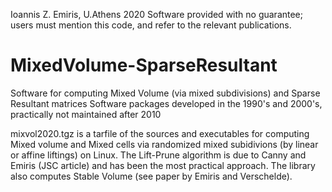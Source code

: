 Ioannis Z. Emiris, U.Athens 2020
Software provided with no guarantee; users must mention this code, and refer to the relevant publications.

# MixedVolume-SparseResultant
Software for computing Mixed Volume (via mixed subdivisions) and Sparse Resultant matrices
Software packages developed in the 1990's and 2000's, practically not maintained after 2010

mixvol2020.tgz is a tarfile of the sources and executables for computing Mixed volume and Mixed cells via randomized mixed subidivions (by linear or affine liftings) on Linux. The Lift-Prune algorithm is due to Canny and Emiris (JSC article) and has been the most practical approach. The library also computes Stable Volume (see paper by Emiris and Verschelde).
